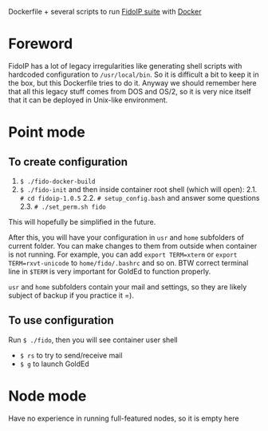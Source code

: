 Dockerfile + several scripts
to run [FidoIP suite](https://sourceforge.net/projects/fidoip/)
with [Docker](https://www.docker.com/)

# Foreword

FidoIP has a lot of legacy irregularities like generating shell scripts
with hardcoded configuration to `/usr/local/bin`. So it is difficult a bit
to keep it in the box, but this Dockerfile tries to do it. Anyway we should
remember here that all this legacy stuff comes from DOS and OS/2, so it is
very nice itself that it can be deployed in Unix-like environment.

# Point mode

## To create configuration

1. `$ ./fido-docker-build`
2. `$ ./fido-init` and then inside container root shell (which will open):
    2.1. `# cd fidoip-1.0.5`
    2.2. `# setup_config.bash` and answer some questions
    2.3. `# ./set_perm.sh fido`

This will hopefully be simplified in the future.

After this, you will have your configuration in `usr` and `home` subfolders of current folder.
You can make changes to them from outside when container is not running.
For example, you can add `export TERM=xterm` or `export TERM=rxvt-unicode`
to `home/fido/.bashrc` and so on. BTW correct terminal line in `$TERM` is very
important for GoldEd to function properly.

`usr` and `home` subfolders contain your mail and settings,
so they are likely subject of backup if you practice it =).

## To use configuration

Run `$ ./fido`, then you will see container user shell

* `$ rs` to try to send/receive mail
* `$ g` to launch GoldEd

# Node mode

Have no experience in running full-featured nodes, so it is empty here
